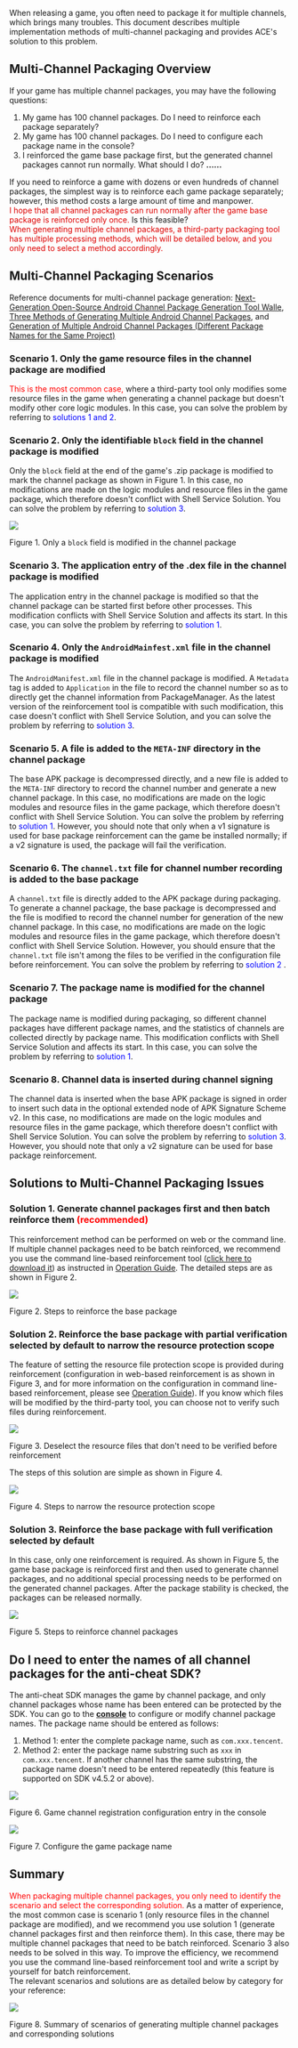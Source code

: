 When releasing a game, you often need to package it for multiple channels, which brings many troubles. This document describes multiple implementation methods of multi-channel packaging and provides ACE's solution to this problem.

## Multi-Channel Packaging Overview

If your game has multiple channel packages, you may have the following questions:

1. My game has 100 channel packages. Do I need to reinforce each package separately?
2. My game has 100 channel packages. Do I need to configure each package name in the console?
3. I reinforced the game base package first, but the generated channel packages cannot run normally. What should I do?
   **……**

If you need to reinforce a game with dozens or even hundreds of channel packages, the simplest way is to reinforce each game package separately; however, this method costs a large amount of time and manpower.<br/>
<font color="#dd0000">I hope that all channel packages can run normally after the game base package is reinforced only once. </font>Is this feasible?<br/>
<font color="#dd0000">When generating multiple channel packages, a third-party packaging tool has multiple processing methods, which will be detailed below, and you only need to select a method accordingly.</font>

## Multi-Channel Packaging Scenarios

Reference documents for multi-channel package generation: [Next-Generation Open-Source Android Channel Package Generation Tool Walle](https://tech.meituan.com/2017/01/13/android-apk-v2-signature-scheme.html), [Three Methods of Generating Multiple Android Channel Packages](https://blog.csdn.net/mayn666/article/details/79878469), and [Generation of Multiple Android Channel Packages (Different Package Names for the Same Project)](https://www.jianshu.com/p/9bfc4b23b2c0)

### Scenario 1. Only the game resource files in the channel package are modified

<font color="red">This is the most common case, </font>where a third-party tool only modifies some resource files in the game when generating a channel package but doesn't modify other core logic modules. In this case, you can solve the problem by referring to <font color="blue">solutions 1 and 2</font>.

### Scenario 2. Only the identifiable `block` field in the channel package is modified

Only the `block` field at the end of the game's .zip package is modified to mark the channel package as shown in Figure 1. In this case, no modifications are made on the logic modules and resource files in the game package, which therefore doesn't conflict with Shell Service Solution. You can solve the problem by referring to <font color="blue">solution 3</font>.

![ ](/docs/ACE-doc/20_Android-shellservice/60/mutil_instruct_04.png)

<span class="legend">Figure 1. Only a `block` field is modified in the channel package</span>

### Scenario 3. The application entry of the .dex file in the channel package is modified

The application entry in the channel package is modified so that the channel package can be started first before other processes. This modification conflicts with Shell Service Solution and affects its start. In this case, you can solve the problem by referring to  <font color="blue">solution 1</font>.

### Scenario 4. Only the `AndroidMainfest.xml` file in the channel package is modified

The `AndroidManifest.xml` file in the channel package is modified. A `Metadata` tag is added to `Application` in the file to record the channel number so as to directly get the channel information from PackageManager. As the latest version of the reinforcement tool is compatible with such modification, this case doesn't conflict with Shell Service Solution, and you can solve the problem by referring to  <font color="blue">solution 3</font>.

### Scenario 5. A file is added to the `META-INF` directory in the channel package

The base APK package is decompressed directly, and a new file is added to the `META-INF` directory to record the channel number and generate a new channel package. In this case, no modifications are made on the logic modules and resource files in the game package, which therefore doesn't conflict with Shell Service Solution. You can solve the problem by referring to  <font color="blue">solution 1</font>. However, you should note that only when a v1 signature is used for base package reinforcement can the game be installed normally; if a v2 signature is used, the package will fail the verification.

### Scenario 6. The `channel.txt` file for channel number recording is added to the base package

A `channel.txt` file is directly added to the APK package during packaging. To generate a channel package, the base package is decompressed and the file is modified to record the channel number for generation of the new channel package. In this case, no modifications are made on the logic modules and resource files in the game package, which therefore doesn't conflict with Shell Service Solution. However, you should ensure that the `channel.txt` file isn't among the files to be verified in the configuration file before reinforcement. You can solve the problem by referring to  <font color="blue">solution 2 </font>.

### Scenario 7. The package name is modified for the channel package

The package name is modified during packaging, so different channel packages have different package names, and the statistics of channels are collected directly by package name. This modification conflicts with Shell Service Solution and affects its start. In this case, you can solve the problem by referring to <font color="blue">solution 1</font>.

### Scenario 8. Channel data is inserted during channel signing

The channel data is inserted when the base APK package is signed in order to insert such data in the optional extended node of APK Signature Scheme v2. In this case, no modifications are made on the logic modules and resource files in the game package, which therefore doesn't conflict with Shell Service Solution. You can solve the problem by referring to <font color="blue">solution 3</font>. However, you should note that only a v2 signature can be used for base package reinforcement.

## Solutions to Multi-Channel Packaging Issues

### Solution 1. Generate channel packages first and then batch reinforce them <font color="red">(recommended)</font>

This reinforcement method can be performed on web or the command line. If multiple channel packages need to be batch reinforced, we recommend you use the command line-based reinforcement tool (<a href="#/tool-center">click here to download it</a>) as instructed in <a href="#/doc-center/0dfeaa7fe86a5a80953c1228dcb7cc5545ca4004">Operation Guide</a>. The detailed steps are as shown in Figure 2.

![ ](/docs/ACE-doc/20_Android-shellservice/60/mutil-instruct-02.png)

<span class="legend">Figure 2. Steps to reinforce the base package</span>

### Solution 2. Reinforce the base package with partial verification selected by default to narrow the resource protection scope

The feature of setting the resource file protection scope is provided during reinforcement (configuration in web-based reinforcement is as shown in Figure 3, and for more information on the configuration in command line-based reinforcement, please see <a href="#/doc-center/0dfeaa7fe86a5a80953c1228dcb7cc5545ca4004">Operation Guide</a>). If you know which files will be modified by the third-party tool, you can choose not to verify such files during reinforcement.

![ ](/docs/ACE-doc/20_Android-shellservice/60/mutil-instruct-03.png)

<span class="legend">Figure 3. Deselect the resource files that don't need to be verified before reinforcement</span>

The steps of this solution are simple as shown in Figure 4.

![ ](/docs/ACE-doc/20_Android-shellservice/60/mutil-instruct-04.png)

<span class="legend">Figure 4. Steps to narrow the resource protection scope</span>

### Solution 3. Reinforce the base package with full verification selected by default

In this case, only one reinforcement is required. As shown in Figure 5, the game base package is reinforced first and then used to generate channel packages, and no additional special processing needs to be performed on the generated channel packages. After the package stability is checked, the packages can be released normally.

![ ](/docs/ACE-doc/20_Android-shellservice/60/mutil-instruct-05.png)

<span class="legend">Figure 5. Steps to reinforce channel packages</span>

## Do I need to enter the names of all channel packages for the anti-cheat SDK?

The anti-cheat SDK manages the game by channel package, and only channel packages whose name has been entered can be protected by the SDK. You can go to the <a href="#/console/service/overview">**console**</a> to configure or modify channel package names. The package name should be entered as follows:

1. Method 1: enter the complete package name, such as `com.xxx.tencent`.
2. Method 2: enter the package name substring such as `xxx` in `com.xxx.tencent`. If another channel has the same substring, the package name doesn't need to be entered repeatedly (this feature is supported on SDK v4.5.2 or above).

![ ](/docs/ACE-doc/20_Android-shellservice/60/6.png )

<span class="legend">Figure 6. Game channel registration configuration entry in the console</span>

![ ](/docs/ACE-doc/20_Android-shellservice/60/7.png )

<span class="legend">Figure 7. Configure the game package name</span>

## Summary

<font color="red">When packaging multiple channel packages, you only need to identify the scenario and select the corresponding solution. </font>As a matter of experience, the most common case is scenario 1 (only resource files in the channel package are modified), and we recommend you use solution 1 (generate channel packages first and then reinforce them). In this case, there may be multiple channel packages that need to be batch reinforced. Scenario 3 also needs to be solved in this way. To improve the efficiency, we recommend you use the command line-based reinforcement tool and write a script by yourself for batch reinforcement.</br>
The relevant scenarios and solutions are as detailed below by category for your reference:

![ ](/docs/ACE-doc/20_Android-shellservice/60/mutil-instruct-08.png)

<span class="legend">Figure 8. Summary of scenarios of generating multiple channel packages and corresponding solutions</span>

